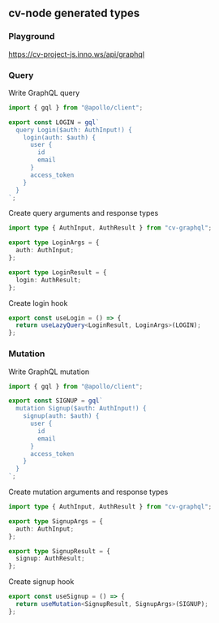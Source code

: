 ## cv-node generated types

### Playground

https://cv-project-js.inno.ws/api/graphql

### Query

Write GraphQL query

```ts
import { gql } from "@apollo/client";

export const LOGIN = gql`
  query Login($auth: AuthInput!) {
    login(auth: $auth) {
      user {
        id
        email
      }
      access_token
    }
  }
`;
```

Create query arguments and response types

```ts
import type { AuthInput, AuthResult } from "cv-graphql";

export type LoginArgs = {
  auth: AuthInput;
};

export type LoginResult = {
  login: AuthResult;
};
```

Create login hook

```ts
export const useLogin = () => {
  return useLazyQuery<LoginResult, LoginArgs>(LOGIN);
};
```

### Mutation

Write GraphQL mutation

```ts
import { gql } from "@apollo/client";

export const SIGNUP = gql`
  mutation Signup($auth: AuthInput!) {
    signup(auth: $auth) {
      user {
        id
        email
      }
      access_token
    }
  }
`;
```

Create mutation arguments and response types

```ts
import type { AuthInput, AuthResult } from "cv-graphql";

export type SignupArgs = {
  auth: AuthInput;
};

export type SignupResult = {
  signup: AuthResult;
};
```

Create signup hook

```ts
export const useSignup = () => {
  return useMutation<SignupResult, SignupArgs>(SIGNUP);
};
```
